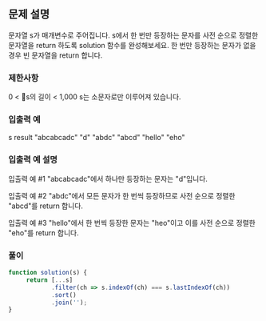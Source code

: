 ## 문제 설명

문자열 s가 매개변수로 주어집니다. s에서 한 번만 등장하는 문자를 사전 순으로 정렬한 문자열을 return 하도록 solution 함수를 완성해보세요. 한 번만 등장하는 문자가 없을 경우 빈 문자열을 return 합니다.

### 제한사항

0 < s의 길이 < 1,000
s는 소문자로만 이루어져 있습니다.

### 입출력 예

s result
"abcabcadc" "d"
"abdc" "abcd"
"hello" "eho"

### 입출력 예 설명

입출력 예 #1
"abcabcadc"에서 하나만 등장하는 문자는 "d"입니다.

입출력 예 #2
"abdc"에서 모든 문자가 한 번씩 등장하므로 사전 순으로 정렬한 "abcd"를 return 합니다.

입출력 예 #3
"hello"에서 한 번씩 등장한 문자는 "heo"이고 이를 사전 순으로 정렬한 "eho"를 return 합니다.

### 풀이

```javaScript
function solution(s) {
     return [...s]
            .filter(ch => s.indexOf(ch) === s.lastIndexOf(ch))
            .sort()
            .join('');
}
```

